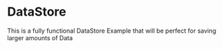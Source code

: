 # DataStore
This is a fully functional DataStore Example that will be perfect for saving larger amounts of Data
